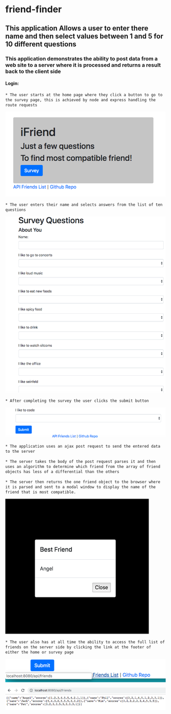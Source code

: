 # friend-finder

## This application Allows a user to enter there name and then select values between 1 and 5 for 10 different questions

### This application demonstrates the ability to post data from a web site to a server where it is processed and returns a result back to the client side

#### Login:

    * The user starts at the home page where they click a button to go to the survey page, this is achieved by node and express handling the route requests

![snap1](snap1.png)

    * The user enters their name and selects answers from the list of ten questions
![snap2](snap2.png)

    * After completing the survey the user clicks the submit button

![snap3](snap3.png)
    
    
    * The application uses an ajax post request to send the entered data to the server

    * The server takes the body of the post request parses it and then uses an algorithm to determine which friend from the array of friend objects has less of a differential than the others

    * The server then returns the one friend object to the browser where it is parsed and sent to a modal window to display the name of the friend that is most compatible.

![snap4](snap4.png)

    * The user also has at all time the ability to access the full list of friends on the server side by clicking the link at the footer of either the home or survey page

![snap5](snap5.png)

![snap6](snap6.png)

